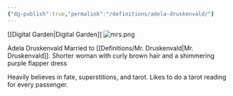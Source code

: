 ```yaml
---
{"dg-publish":true,"permalink":"/definitions/adela-druskenvald/"}
---
```



[[Digital Garden\|Digital Garden]]
![mrs.png](/img/user/mrs.png)

Adela Druskenvald
Married to [[Definitions/Mr. Druskenvald\|Mr. Druskenvald]]. 
Shorter woman with curly brown hair and a shimmering purple flapper dress

Heavily believes in fate, superstitions, and tarot. Likes to do a tarot reading for every passenger.